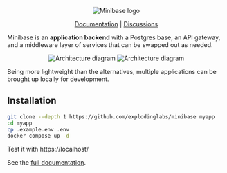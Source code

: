 <p align="center">
  <img alt="Minibase logo" src="https://github.com/explodinglabs/minibase/blob/main/logo.png?raw=true" />
</p>

<p align="center">
  <a href="https://github.com/minibasehq/minibase/wiki">Documentation</a> |
  <a href="https://github.com/minibasehq/minibase/discussions">Discussions</a>
</p>

Minibase is an **application backend** with a Postgres base, an API gateway, and a middleware layer of services that can be swapped out as needed.

<p align="center">
  <img alt="Architecture diagram" src="https://github.com/explodinglabs/minibase/blob/main/architecture-light.svg?raw=true#gh-light-mode-only" />
  <img alt="Architecture diagram" src="https://github.com/explodinglabs/minibase/blob/main/architecture-dark.svg?raw=true#gh-dark-mode-only" />
</p>

Being more lightweight than the alternatives, multiple applications can be
brought up locally for development.

## Installation

```sh
git clone --depth 1 https://github.com/explodinglabs/minibase myapp
cd myapp
cp .example.env .env
docker compose up -d
```

Test it with https://localhost/

See the [full documentation](https://github.com/explodinglabs/minibase/wiki).
